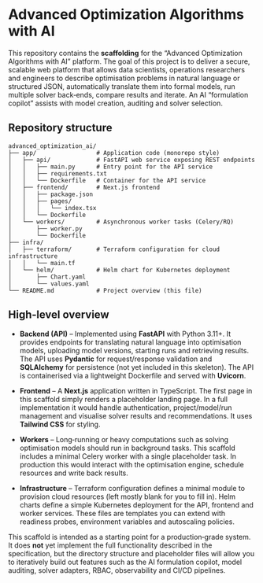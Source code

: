 # Advanced Optimization Algorithms with AI

This repository contains the **scaffolding** for the “Advanced Optimization Algorithms with AI” platform.  The goal of this project is to deliver a secure, scalable web platform that allows data scientists, operations researchers and engineers to describe optimisation problems in natural language or structured JSON, automatically translate them into formal models, run multiple solver back‑ends, compare results and iterate.  An AI “formulation copilot” assists with model creation, auditing and solver selection.

## Repository structure

```
advanced_optimization_ai/
├── app/                 # Application code (monorepo style)
│   ├── api/             # FastAPI web service exposing REST endpoints
│   │   ├── main.py      # Entry point for the API service
│   │   ├── requirements.txt
│   │   └── Dockerfile   # Container for the API service
│   ├── frontend/        # Next.js frontend
│   │   ├── package.json
│   │   ├── pages/
│   │   │   └── index.tsx
│   │   └── Dockerfile
│   └── workers/         # Asynchronous worker tasks (Celery/RQ)
│       ├── worker.py
│       └── Dockerfile
├── infra/
│   ├── terraform/       # Terraform configuration for cloud infrastructure
│   │   └── main.tf
│   └── helm/            # Helm chart for Kubernetes deployment
│       ├── Chart.yaml
│       └── values.yaml
└── README.md            # Project overview (this file)
```

## High‑level overview

* **Backend (API)** – Implemented using **FastAPI** with Python 3.11+.  It provides endpoints for translating natural language into optimisation models, uploading model versions, starting runs and retrieving results.  The API uses **Pydantic** for request/response validation and **SQLAlchemy** for persistence (not yet included in this skeleton).  The API is containerised via a lightweight Dockerfile and served with **Uvicorn**.

* **Frontend** – A **Next.js** application written in TypeScript.  The first page in this scaffold simply renders a placeholder landing page.  In a full implementation it would handle authentication, project/model/run management and visualise solver results and recommendations.  It uses **Tailwind CSS** for styling.

* **Workers** – Long‑running or heavy computations such as solving optimisation models should run in background tasks.  This scaffold includes a minimal Celery worker with a single placeholder task.  In production this would interact with the optimisation engine, schedule resources and write back results.

* **Infrastructure** – Terraform configuration defines a minimal module to provision cloud resources (left mostly blank for you to fill in).  Helm charts define a simple Kubernetes deployment for the API, frontend and worker services.  These files are templates you can extend with readiness probes, environment variables and autoscaling policies.

This scaffold is intended as a starting point for a production‑grade system.  It does **not** yet implement the full functionality described in the specification, but the directory structure and placeholder files will allow you to iteratively build out features such as the AI formulation copilot, model auditing, solver adapters, RBAC, observability and CI/CD pipelines.
